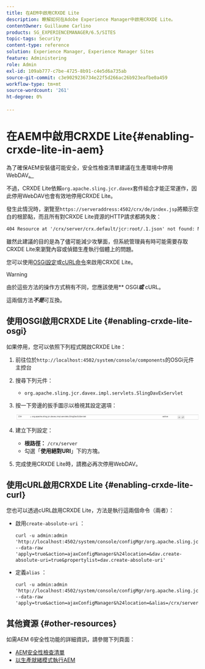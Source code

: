 ```yaml
---
title: 在AEM中啟用CRXDE Lite
description: 瞭解如何在Adobe Experience Manager中啟用CRXDE Lite。
contentOwner: Guillaume Carlino
products: SG_EXPERIENCEMANAGER/6.5/SITES
topic-tags: Security
content-type: reference
solution: Experience Manager, Experience Manager Sites
feature: Administering
role: Admin
exl-id: 109ab777-c7be-4725-8b91-c4e5d6a735ab
source-git-commit: c3e9029236734e22f5d266ac26b923eafbe0a459
workflow-type: tm+mt
source-wordcount: '261'
ht-degree: 0%

---
```


# 在AEM中啟用CRXDE Lite{#enabling-crxde-lite-in-aem}

為了確保AEM安裝儘可能安全，安全性檢查清單建議在生產環境中停用WebDAV[。](/help/sites-administering/security-checklist.md#disable-webdav)

不過，CRXDE Lite依賴`org.apache.sling.jcr.davex`套件組合才能正常運作，因此停用WebDAV也會有效地停用CRXDE Lite。

發生此情況時，瀏覽至`https://serveraddress:4502/crx/de/index.jsp`將顯示空白的根節點，而且所有對CRXDE Lite資源的HTTP請求都將失敗：

```xml
404 Resource at '/crx/server/crx.default/jcr:root/.1.json' not found: No resource found
```

雖然此建議的目的是為了儘可能減少攻擊面，但系統管理員有時可能需要存取CRXDE Lite來瀏覽內容或偵錯生產執行個體上的問題。

您可以使用[OSGi設定](#enabling-crxde-lite-osgi)或[cURL命令](#enabling-crxde-lite-curl)來啟用CRXDE Lite。

>[!WARNING]
>
>由於這些方法的操作方式稍有不同，您應該使用&#x200B;**&#x200B;**&#x200B;**&#x200B; OSGI &#x200B;***或*** cURL。
>
>這兩個方法&#x200B;***不是***&#x200B;可互換。

## 使用OSGI啟用CRXDE Lite {#enabling-crxde-lite-osgi}

如果停用，您可以依照下列程式開啟CRXDE Lite：

1. 前往位於`http://localhost:4502/system/console/components`的OSGi元件主控台
1. 搜尋下列元件：

   * `org.apache.sling.jcr.davex.impl.servlets.SlingDavExServlet`

1. 按一下旁邊的扳手圖示以檢視其設定選項：

   ![chlimage_1-80](assets/chlimage_1-80a.png)

1. 建立下列設定：

   * **根路徑：** `/crx/server`
   * 勾選「**使用絕對URI**」下的方塊。

1. 完成使用CRXDE Lite時，請務必再次停用WebDAV。

## 使用cURL啟用CRXDE Lite {#enabling-crxde-lite-curl}

您也可以透過cURL啟用CRXDE Lite，方法是執行這兩個命令（兩者）：

* 啟用`create-absolute-uri` ：

  ```shell
  curl -u admin:admin 'http://localhost:4502/system/console/configMgr/org.apache.sling.jcr.davex.impl.servlets.SlingDavExServlet' --data-raw 'apply=true&action=ajaxConfigManager&%24location=&dav.create-absolute-uri=true&propertylist=dav.create-absolute-uri'
  ```

* 定義`alias` ：

  ```shell
  curl -u admin:admin 'http://localhost:4502/system/console/configMgr/org.apache.sling.jcr.davex.impl.servlets.SlingDavExServlet' --data-raw 'apply=true&action=ajaxConfigManager&%24location=&alias=/crx/server&propertylist=alias'
  ```

## 其他資源 {#other-resources}

如需AEM 6安全性功能的詳細資訊，請參閱下列頁面：

* [AEM安全性檢查清單](/help/sites-administering/security-checklist.md)
* [以生產就緒模式執行AEM](/help/sites-administering/production-ready.md)
